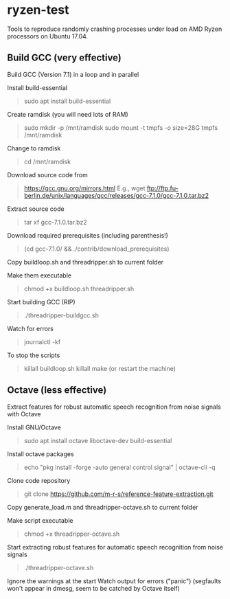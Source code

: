 # ryzen-test
Tools to reproduce randomly crashing processes under load on AMD Ryzen processors on Ubuntu 17.04.


## Build GCC (very effective) ##
Build GCC (Version 7.1) in a loop and in parallel

Install build-essential
> sudo apt install build-essential

Create ramdisk (you will need lots of RAM)
> sudo mkdir -p /mnt/ramdisk
> sudo mount -t tmpfs -o size=28G tmpfs /mnt/ramdisk

Change to ramdisk
> cd /mnt/ramdisk

Download source code from
> https://gcc.gnu.org/mirrors.html
E.g.,
> wget ftp://ftp.fu-berlin.de/unix/languages/gcc/releases/gcc-7.1.0/gcc-7.1.0.tar.bz2

Extract source code
> tar xf gcc-7.1.0.tar.bz2

Download required prerequisites (including parenthesis!)
> (cd gcc-7.1.0/ && ./contrib/download_prerequisites)

Copy buildloop.sh and threadripper.sh to current folder

Make them executable
> chmod +x buildloop.sh threadripper.sh

Start building GCC (RIP)
> ./threadripper-buildgcc.sh

Watch for errors
> journalctl -kf

To stop the scripts
> killall buildloop.sh
> killall make
(or restart the machine)


## Octave (less effective) ##
Extract features for robust automatic speech recognition from noise signals with Octave 

Install GNU/Octave
> sudo apt install octave liboctave-dev build-essential

Install octave packages
> echo "pkg install -forge -auto general control signal" | octave-cli -q

Clone code repository
> git clone https://github.com/m-r-s/reference-feature-extraction.git

Copy generate_load.m and threadripper-octave.sh to current folder

Make script executable
> chmod +x threadripper-octave.sh

Start extracting robust features for automatic speech recognition from noise signals
> ./threadripper-octave.sh

Ignore the warnings at the start
Watch output for errors ("panic")
(segfaults won't appear in dmesg, seem to be catched by Octave itself)





